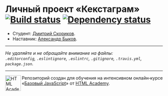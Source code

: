 # Личный проект «Кекстаграм» [![Build status][travis-image]][travis-url] [![Dependency status][dependency-image]][dependency-url]

* Студент: [Дмитрий Скориков](https://up.htmlacademy.ru/javascript/4/user/162528).
* Наставник: [Александр Быков](https://htmlacademy.ru/profile/id7107).

---

_Не удаляйте и не обращайте внимание на файлы:_<br>
_`.editorconfig`, `.eslintignore`, `.eslintrc`, `.gitignore`, `.travis.yml`, `package.json`._

---

<a href="https://htmlacademy.ru/intensive/javascript"><img align="left" width="50" height="50" title="HTML Academy" src="https://up.htmlacademy.ru/static/img/intensive/javascript/logo-for-github.svg"></a>

Репозиторий создан для обучения на интенсивном онлайн‑курсе «[Базовый JavaScript](https://htmlacademy.ru/intensive/javascript)» от [HTML Academy](https://htmlacademy.ru).

[travis-image]: https://travis-ci.org/htmlacademy-javascript/162528-kekstagram.svg?branch=master
[travis-url]: https://travis-ci.org/htmlacademy-javascript/162528-kekstagram
[dependency-image]: https://david-dm.org/htmlacademy-javascript/162528-kekstagram.svg?style=flat-square
[dependency-url]: https://david-dm.org/htmlacademy-javascript/162528-kekstagram

